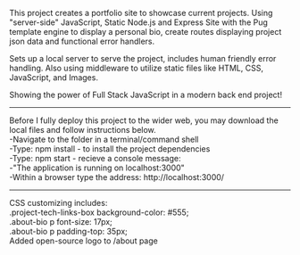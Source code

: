 This project creates a portfolio site to showcase current projects. Using "server-side" JavaScript, Static Node.js and Express Site with the Pug template engine to display a personal bio, create routes displaying project json data and functional error handlers.

Sets up a local server to serve the project, includes human friendly error handling. Also using middleware to utilize static files like HTML, CSS, JavaScript, and Images.

Showing the power of Full Stack JavaScript in a modern back end project!

***
Before I fully deploy this project to the wider web, you may download the local files and follow instructions below.  
 -Navigate to the folder in a terminal/command shell  
 -Type: npm install   - to install the project dependencies  
 -Type: npm start     - recieve a console message:  
  -"The application is running on localhost:3000"  
 -Within a browser type the address: http://localhost:3000/
***

CSS customizing includes:  
.project-tech-links-box background-color: #555;  
.about-bio p font-size: 17px;  
.about-bio p padding-top: 35px;  
Added open-source logo to /about page
